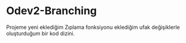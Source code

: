 # Odev2-Branching

Projeme yeni eklediğim Zıplama fonksiyonu eklediğim ufak değişiklerle oluşturduğum bir kod dizini.
